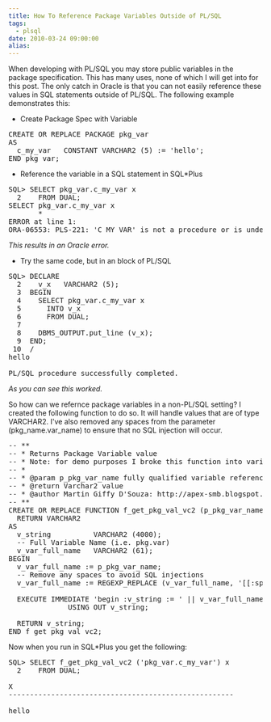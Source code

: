 ```yaml
---
title: How To Reference Package Variables Outside of PL/SQL
tags:
  - plsql
date: 2010-03-24 09:00:00
alias:
---
```


When developing with PL/SQL you may store public variables in the package specification. This has many uses, none of which I will get into for this post. The only catch in Oracle is that you can not easily reference these values in SQL statements outside of PL/SQL. The following example demonstrates this:

- Create Package Spec with Variable
<pre class="brush: sql">
CREATE OR REPLACE PACKAGE pkg_var
AS
  c_my_var   CONSTANT VARCHAR2 (5) := 'hello';
END pkg_var;
</pre>

- Reference the variable in a SQL statement in SQL*Plus
<pre class="brush: sql">
SQL> SELECT pkg_var.c_my_var x
  2    FROM DUAL;
SELECT pkg_var.c_my_var x
       *
ERROR at line 1:
ORA-06553: PLS-221: 'C_MY_VAR' is not a procedure or is undefined
</pre>
<span style="font-style:italic;">This results in an Oracle error.</span>

- Try the same code, but in an block of PL/SQL
<pre class="brush: sql">
SQL> DECLARE
  2    v_x   VARCHAR2 (5);
  3  BEGIN
  4    SELECT pkg_var.c_my_var x
  5      INTO v_x
  6      FROM DUAL;
  7
  8    DBMS_OUTPUT.put_line (v_x);
  9  END;
 10  /
hello

PL/SQL procedure successfully completed.
</pre>
<span style="font-style:italic;">As you can see this worked.</span>

So how can we refernce package variables in a non-PL/SQL setting? I created the following function to do so. It will handle values that are of type VARCHAR2\. I've also removed any spaces from the parameter (pkg_name.var_name) to ensure that no SQL injection will occur.
<pre class="brush: sql">
-- **
-- * Returns Package Variable value
-- * Note: for demo purposes I broke this function into various steps
-- *
-- * @param p_pkg_var_name fully qualified variable reference. Ex: pkg_x.var_y
-- * @return Varchar2 value
-- * @author Martin Giffy D'Souza: http://apex-smb.blogspot.com
-- **
CREATE OR REPLACE FUNCTION f_get_pkg_val_vc2 (p_pkg_var_name in varchar2)
  RETURN VARCHAR2
AS
  v_string          VARCHAR2 (4000);
  -- Full Variable Name (i.e. pkg.var)
  v_var_full_name   VARCHAR2 (61);                             -- Max of 61 chars since 30 + . + 30
BEGIN
  v_var_full_name := p_pkg_var_name;
  -- Remove any spaces to avoid SQL injections
  v_var_full_name := REGEXP_REPLACE (v_var_full_name, '[[:space:]]', '');

  EXECUTE IMMEDIATE 'begin :v_string := ' || v_var_full_name || '; end;'
              USING OUT v_string;

  RETURN v_string;
END f_get_pkg_val_vc2;
</pre>

Now when you run in SQL*Plus you get the following:
<pre class="brush: sql">
SQL> SELECT f_get_pkg_val_vc2 ('pkg_var.c_my_var') x
  2    FROM DUAL;

X
-----------------------------------------------------

hello
</pre>
